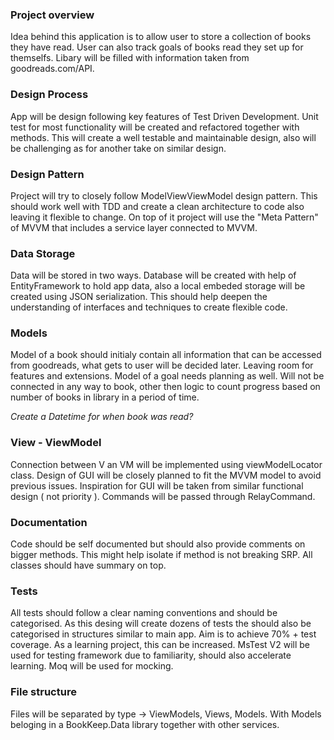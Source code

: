 ### Project overview

Idea behind this application is to allow user to store a collection of books they have read.
User can also track goals of books read they set up for themselfs.
Libary will be filled with information taken from goodreads.com/API.


### Design Process

App will be design following key features of Test Driven Development.
Unit test for most functionality will be created and refactored together with methods.
This will create a well testable and maintainable design, also will be challenging as
for another take on similar design.

### Design Pattern

Project will try to closely follow ModelViewViewModel design pattern.
This should work well with TDD and create a clean architecture to code also leaving it flexible to change.
On top of it project will use the "Meta Pattern" of MVVM that includes a service layer connected to MVVM.


### Data Storage

Data will be stored in two ways. Database will be created with help of EntityFramework to hold app data,
also a local embeded storage will be created using JSON serialization. This should help deepen the understanding
of interfaces and techniques to create flexible code.

### Models

Model of a book should initialy contain all information that can be accessed from goodreads,
what gets to user will be decided later. Leaving room for features and extensions.
Model of a goal needs planning as well. Will not be connected in any way to book,
other then logic to count progress based on number of books in library in a period of time.

*Create a Datetime for when book was read?*

### View - ViewModel

Connection between V an VM will be implemented using viewModelLocator class.
Design of GUI will be closely planned to fit the MVVM model to avoid previous issues.
Inspiration for GUI will be taken from similar functional design ( not priority ).
Commands will be passed through RelayCommand.

### Documentation

Code should be self documented but should also provide comments on bigger methods.
This might help isolate if method is not breaking SRP. All classes should have summary on top.

### Tests

All tests should follow a clear naming conventions and should be categorised.
As this desing will create dozens of tests the should also be categorised in structures similar to main app.
Aim is to achieve 70% + test coverage. As a learning project, this can be increased.
MsTest V2 will be used for testing framework due to familiarity, should also accelerate learning.
Moq will be used for mocking.

### File structure

Files will be separated by type -> ViewModels, Views, Models.
With Models beloging in a BookKeep.Data library together with other services.